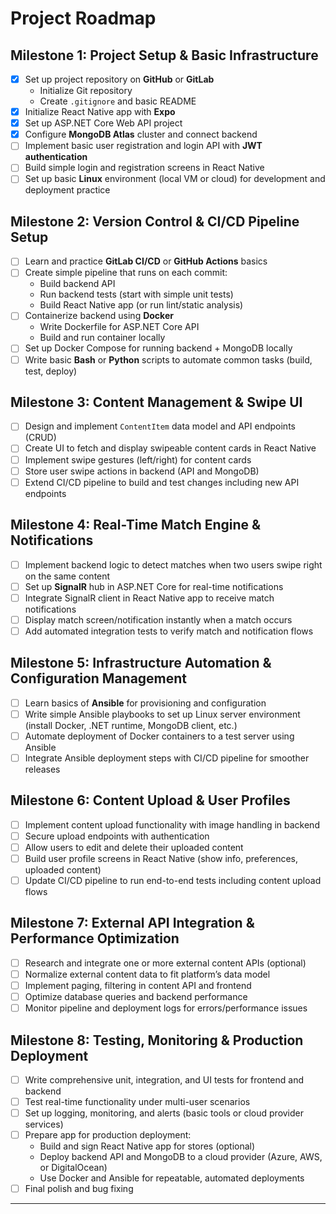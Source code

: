 # Project Roadmap

## Milestone 1: Project Setup & Basic Infrastructure
- [x] Set up project repository on **GitHub** or **GitLab**  
  - Initialize Git repository  
  - Create `.gitignore` and basic README  
- [x] Initialize React Native app with **Expo**  
- [x] Set up ASP.NET Core Web API project  
- [x] Configure **MongoDB Atlas** cluster and connect backend  
- [ ] Implement basic user registration and login API with **JWT authentication**  
- [ ] Build simple login and registration screens in React Native  
- [ ] Set up basic **Linux** environment (local VM or cloud) for development and deployment practice

## Milestone 2: Version Control & CI/CD Pipeline Setup
- [ ] Learn and practice **GitLab CI/CD** or **GitHub Actions** basics  
- [ ] Create simple pipeline that runs on each commit:  
  - Build backend API  
  - Run backend tests (start with simple unit tests)  
  - Build React Native app (or run lint/static analysis)  
- [ ] Containerize backend using **Docker**  
  - Write Dockerfile for ASP.NET Core API  
  - Build and run container locally  
- [ ] Set up Docker Compose for running backend + MongoDB locally  
- [ ] Write basic **Bash** or **Python** scripts to automate common tasks (build, test, deploy)

## Milestone 3: Content Management & Swipe UI
- [ ] Design and implement `ContentItem` data model and API endpoints (CRUD)  
- [ ] Create UI to fetch and display swipeable content cards in React Native  
- [ ] Implement swipe gestures (left/right) for content cards  
- [ ] Store user swipe actions in backend (API and MongoDB)  
- [ ] Extend CI/CD pipeline to build and test changes including new API endpoints

## Milestone 4: Real-Time Match Engine & Notifications
- [ ] Implement backend logic to detect matches when two users swipe right on the same content  
- [ ] Set up **SignalR** hub in ASP.NET Core for real-time notifications  
- [ ] Integrate SignalR client in React Native app to receive match notifications  
- [ ] Display match screen/notification instantly when a match occurs  
- [ ] Add automated integration tests to verify match and notification flows

## Milestone 5: Infrastructure Automation & Configuration Management
- [ ] Learn basics of **Ansible** for provisioning and configuration  
- [ ] Write simple Ansible playbooks to set up Linux server environment (install Docker, .NET runtime, MongoDB client, etc.)  
- [ ] Automate deployment of Docker containers to a test server using Ansible  
- [ ] Integrate Ansible deployment steps with CI/CD pipeline for smoother releases

## Milestone 6: Content Upload & User Profiles
- [ ] Implement content upload functionality with image handling in backend  
- [ ] Secure upload endpoints with authentication  
- [ ] Allow users to edit and delete their uploaded content  
- [ ] Build user profile screens in React Native (show info, preferences, uploaded content)  
- [ ] Update CI/CD pipeline to run end-to-end tests including content upload flows

## Milestone 7: External API Integration & Performance Optimization
- [ ] Research and integrate one or more external content APIs (optional)  
- [ ] Normalize external content data to fit platform’s data model  
- [ ] Implement paging, filtering in content API and frontend  
- [ ] Optimize database queries and backend performance  
- [ ] Monitor pipeline and deployment logs for errors/performance issues

## Milestone 8: Testing, Monitoring & Production Deployment
- [ ] Write comprehensive unit, integration, and UI tests for frontend and backend  
- [ ] Test real-time functionality under multi-user scenarios  
- [ ] Set up logging, monitoring, and alerts (basic tools or cloud provider services)  
- [ ] Prepare app for production deployment:  
  - Build and sign React Native app for stores (optional)  
  - Deploy backend API and MongoDB to a cloud provider (Azure, AWS, or DigitalOcean)  
  - Use Docker and Ansible for repeatable, automated deployments  
- [ ] Final polish and bug fixing

---
